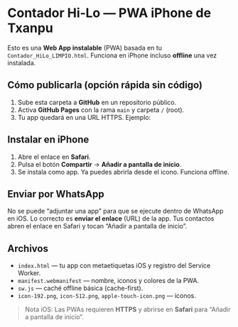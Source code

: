 # Contador Hi‑Lo — PWA iPhone de Txanpu

Esto es una **Web App instalable** (PWA) basada en tu `Contador_HiLo_LIMPIO.html`.
Funciona en iPhone incluso **offline** una vez instalada.

## Cómo publicarla (opción rápida sin código)
1) Sube esta carpeta a **GitHub** en un repositorio público.
2) Activa **GitHub Pages** con la rama `main` y carpeta `/` (root).
3) Tu app quedará en una URL HTTPS. Ejemplo: 


## Instalar en iPhone
1) Abre el enlace en **Safari**.
2) Pulsa el botón **Compartir** → **Añadir a pantalla de inicio**.
3) Se instala como app. Ya puedes abrirla desde el icono. Funciona offline.

## Enviar por WhatsApp
No se puede “adjuntar una app” para que se ejecute dentro de WhatsApp en iOS.
Lo correcto es **enviar el enlace** (URL) de la app. Tus contactos abren el enlace
en Safari y tocan “Añadir a pantalla de inicio”.

## Archivos
- `index.html` — tu app con metaetiquetas iOS y registro del Service Worker.
- `manifest.webmanifest` — nombre, iconos y colores de la PWA.
- `sw.js` — caché offline básica (cache-first).
- `icon-192.png`, `icon-512.png`, `apple-touch-icon.png` — iconos.

> Nota iOS: Las PWAs requieren **HTTPS** y abrirse en **Safari** para “Añadir a pantalla de inicio”.
